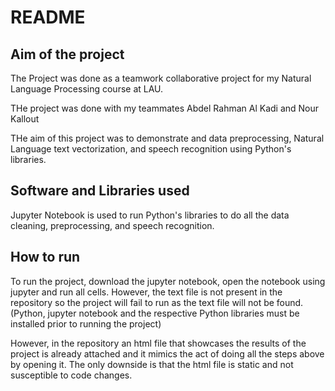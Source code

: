 # README

## Aim of the project

The Project was done as a teamwork collaborative project for my Natural Language Processing course at LAU.

THe project was done with my teammates Abdel Rahman Al Kadi and Nour Kallout

THe aim of this project was to demonstrate and data preprocessing, Natural Language text vectorization, and speech recognition using Python's libraries.

## Software and Libraries used

Jupyter Notebook is used to run Python's libraries to do all the data cleaning, preprocessing, and speech recognition.

## How to run

To run the project, download the jupyter notebook, open the notebook using jupyter and run all cells. However, the text file is not present in the repository so the project will fail to run as the text file will not be found. (Python, jupyter notebook and the respective Python libraries must be installed prior to running the project)

However, in the repository an html file that showcases the results of the project is already attached and it mimics the act of doing all the steps above by opening it. The only downside is that the html file is static and not susceptible to code changes.
